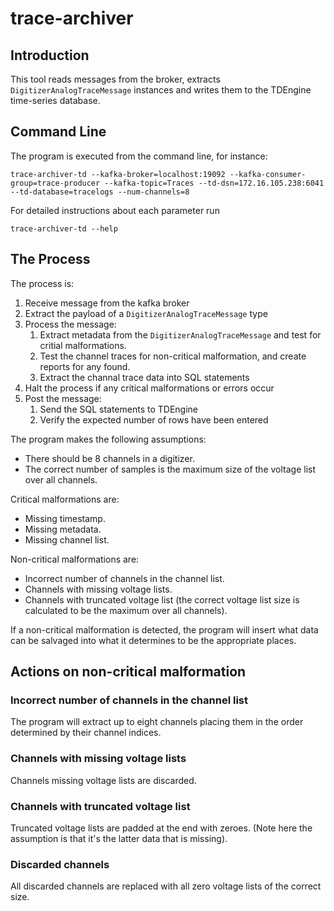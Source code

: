 # trace-archiver

## Introduction

This tool reads messages from the broker, extracts `DigitizerAnalogTraceMessage` instances and writes them to the TDEngine time-series database.

## Command Line

The program is executed from the command line, for instance:

```shell
trace-archiver-td --kafka-broker=localhost:19092 --kafka-consumer-group=trace-producer --kafka-topic=Traces --td-dsn=172.16.105.238:6041 --td-database=tracelogs --num-channels=8
```

For detailed instructions about each parameter run

```shell
trace-archiver-td --help
```

## The Process

The process is:

1. Receive message from the kafka broker
1. Extract the payload of a `DigitizerAnalogTraceMessage` type
1. Process the message:
   1. Extract metadata from the `DigitizerAnalogTraceMessage` and test for critial malformations.
   1. Test the channel traces for non-critical malformation, and create reports for any found.
   1. Extract the channal trace data into SQL statements
1. Halt the process if any critical malformations or errors occur
1. Post the message:
   1. Send the SQL statements to TDEngine
   1. Verify the expected number of rows have been entered

The program makes the following assumptions:

* There should be 8 channels in a digitizer.
* The correct number of samples is the maximum size of the voltage list over all channels.

Critical malformations are:

* Missing timestamp.
* Missing metadata.
* Missing channel list.

Non-critical malformations are:

* Incorrect number of channels in the channel list.
* Channels with missing voltage lists.
* Channels with truncated voltage list (the correct voltage list size is calculated to be the maximum over all channels).

If a non-critical malformation is detected, the program will insert what data can be salvaged into what it determines to be the appropriate places.

## Actions on non-critical malformation

### Incorrect number of channels in the channel list

The program will extract up to eight channels placing them in the order determined by their channel indices.

### Channels with missing voltage lists

Channels missing voltage lists are discarded.

### Channels with truncated voltage list

Truncated voltage lists are padded at the end with zeroes. (Note here the assumption is that it's the latter data that is missing).

### Discarded channels

All discarded channels are replaced with all zero voltage lists of the correct size.
